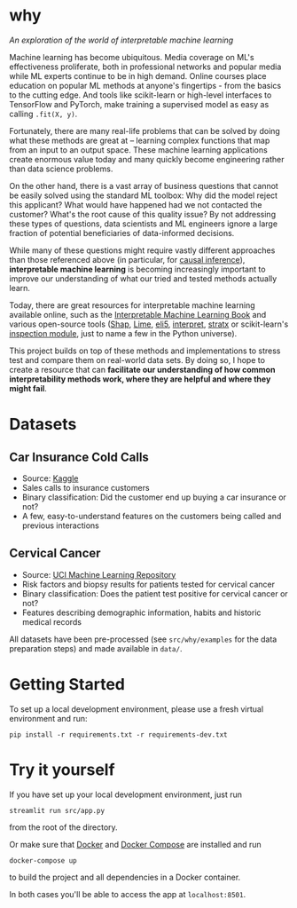 # why

_An exploration of the world of interpretable machine learning_

Machine learning has become ubiquitous. Media coverage on ML's effectiveness proliferate, both in professional networks and popular media while ML experts continue to be in high demand. Online courses place education on popular ML methods at anyone's fingertips - from the basics to the cutting edge. And tools like scikit-learn or high-level interfaces to TensorFlow and PyTorch, make training a supervised model as easy as calling `.fit(X, y)`.

Fortunately, there are many real-life problems that can be solved by doing what these methods are great at – learning complex functions that map from an input to an output space. These machine learning applications create enormous value today and many quickly become engineering rather than data science problems.

On the other hand, there is a vast array of business questions that cannot be easily solved using the standard ML toolbox: Why did the model reject this applicant? What would have happened had we not contacted the customer? What's the root cause of this quality issue? By not addressing these types of questions, data scientists and ML engineers ignore a large fraction of potential beneficiaries of data-informed decisions.

While many of these questions might require vastly different approaches than those referenced above (in particular, for [causal inference](https://www.hsph.harvard.edu/miguel-hernan/causal-inference-book/)), **interpretable machine learning** is becoming increasingly important to improve our understanding of what our tried and tested methods actually learn.

Today, there are great resources for interpretable machine learning available online, such as the [Interpretable Machine Learning Book](https://christophm.github.io/interpretable-ml-book/) and various open-source tools ([Shap](https://github.com/slundberg/shap), [Lime](https://github.com/marcotcr/lime), [eli5](https://eli5.readthedocs.io/en/latest/), [interpret](https://github.com/interpretml/interpret), [stratx](https://github.com/parrt/stratx) or scikit-learn's [inspection module](https://scikit-learn.org/stable/inspection.html), just to name a few in the Python universe).

This project builds on top of these methods and implementations to stress test and compare them on real-world data sets. By doing so, I hope to create a resource that can **facilitate our understanding of how common interpretability methods work, where they are helpful and where they might fail**.

# Datasets

## Car Insurance Cold Calls
* Source: [Kaggle](https://www.kaggle.com/kondla/carinsurance)
* Sales calls to insurance customers
* Binary classification: Did the customer end up buying a car insurance or not?
* A few, easy-to-understand features on the customers being called and previous interactions

## Cervical Cancer
* Source: [UCI Machine Learning Repository](https://archive.ics.uci.edu/ml/datasets/Cervical+cancer+%28Risk+Factors%29)
* Risk factors and biopsy results for patients tested for cervical cancer
* Binary classification: Does the patient test positive for cervical cancer or not?
* Features describing demographic information, habits and historic medical records

All datasets have been pre-processed (see `src/why/examples` for the data preparation steps) and made available in `data/`.

# Getting Started

To set up a local development environment, please use a fresh virtual environment and run:

    pip install -r requirements.txt -r requirements-dev.txt

# Try it yourself

If you have set up your local development environment, just run

    streamlit run src/app.py

from the root of the directory.

Or make sure that [Docker](https://docs.docker.com/install/) and [Docker Compose](https://docs.docker.com/compose/install/) are installed and run

    docker-compose up

to build the project and all dependencies in a Docker container.

In both cases you'll be able to access the app at `localhost:8501`.
